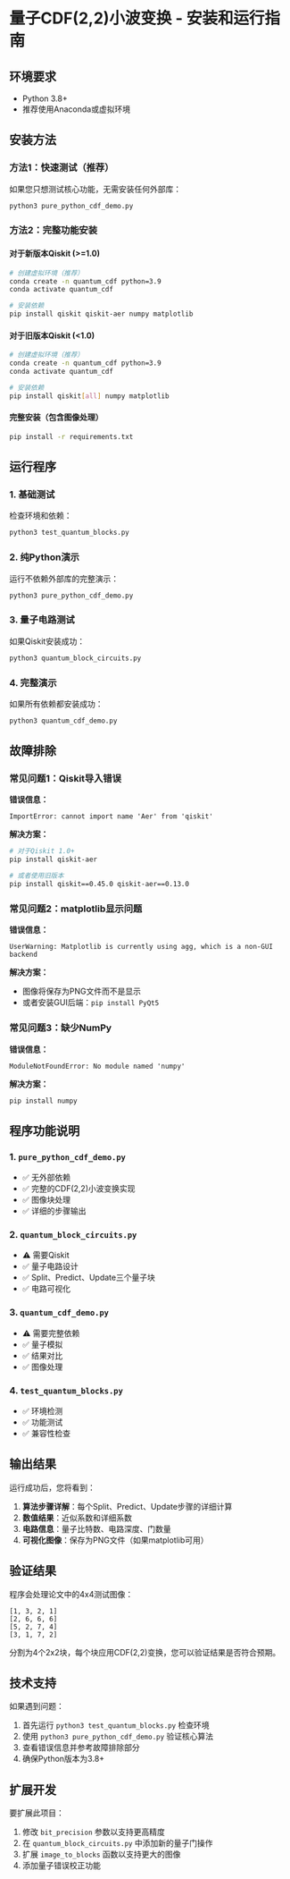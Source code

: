 # 量子CDF(2,2)小波变换 - 安装和运行指南

## 环境要求

- Python 3.8+
- 推荐使用Anaconda或虚拟环境

## 安装方法

### 方法1：快速测试（推荐）

如果您只想测试核心功能，无需安装任何外部库：

```bash
python3 pure_python_cdf_demo.py
```

### 方法2：完整功能安装

#### 对于新版本Qiskit (>=1.0)

```bash
# 创建虚拟环境（推荐）
conda create -n quantum_cdf python=3.9
conda activate quantum_cdf

# 安装依赖
pip install qiskit qiskit-aer numpy matplotlib
```

#### 对于旧版本Qiskit (<1.0)

```bash
# 创建虚拟环境（推荐）
conda create -n quantum_cdf python=3.9
conda activate quantum_cdf

# 安装依赖
pip install qiskit[all] numpy matplotlib
```

#### 完整安装（包含图像处理）

```bash
pip install -r requirements.txt
```

## 运行程序

### 1. 基础测试

检查环境和依赖：

```bash
python3 test_quantum_blocks.py
```

### 2. 纯Python演示

运行不依赖外部库的完整演示：

```bash
python3 pure_python_cdf_demo.py
```

### 3. 量子电路测试

如果Qiskit安装成功：

```bash
python3 quantum_block_circuits.py
```

### 4. 完整演示

如果所有依赖都安装成功：

```bash
python3 quantum_cdf_demo.py
```

## 故障排除

### 常见问题1：Qiskit导入错误

**错误信息：**
```
ImportError: cannot import name 'Aer' from 'qiskit'
```

**解决方案：**
```bash
# 对于Qiskit 1.0+
pip install qiskit-aer

# 或者使用旧版本
pip install qiskit==0.45.0 qiskit-aer==0.13.0
```

### 常见问题2：matplotlib显示问题

**错误信息：**
```
UserWarning: Matplotlib is currently using agg, which is a non-GUI backend
```

**解决方案：**
- 图像将保存为PNG文件而不是显示
- 或者安装GUI后端：`pip install PyQt5`

### 常见问题3：缺少NumPy

**错误信息：**
```
ModuleNotFoundError: No module named 'numpy'
```

**解决方案：**
```bash
pip install numpy
```

## 程序功能说明

### 1. `pure_python_cdf_demo.py`
- ✅ 无外部依赖
- ✅ 完整的CDF(2,2)小波变换实现
- ✅ 图像块处理
- ✅ 详细的步骤输出

### 2. `quantum_block_circuits.py`
- ⚠️ 需要Qiskit
- ✅ 量子电路设计
- ✅ Split、Predict、Update三个量子块
- ✅ 电路可视化

### 3. `quantum_cdf_demo.py`
- ⚠️ 需要完整依赖
- ✅ 量子模拟
- ✅ 结果对比
- ✅ 图像处理

### 4. `test_quantum_blocks.py`
- ✅ 环境检测
- ✅ 功能测试
- ✅ 兼容性检查

## 输出结果

运行成功后，您将看到：

1. **算法步骤详解**：每个Split、Predict、Update步骤的详细计算
2. **数值结果**：近似系数和详细系数
3. **电路信息**：量子比特数、电路深度、门数量
4. **可视化图像**：保存为PNG文件（如果matplotlib可用）

## 验证结果

程序会处理论文中的4x4测试图像：
```
[1, 3, 2, 1]
[2, 6, 6, 6]
[5, 2, 7, 4]
[3, 1, 7, 2]
```

分割为4个2x2块，每个块应用CDF(2,2)变换，您可以验证结果是否符合预期。

## 技术支持

如果遇到问题：

1. 首先运行 `python3 test_quantum_blocks.py` 检查环境
2. 使用 `python3 pure_python_cdf_demo.py` 验证核心算法
3. 查看错误信息并参考故障排除部分
4. 确保Python版本为3.8+

## 扩展开发

要扩展此项目：

1. 修改 `bit_precision` 参数以支持更高精度
2. 在 `quantum_block_circuits.py` 中添加新的量子门操作
3. 扩展 `image_to_blocks` 函数以支持更大的图像
4. 添加量子错误校正功能